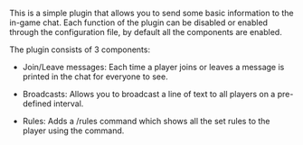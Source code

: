 This is a simple plugin that allows you to send some basic information to the in-game chat. Each function of the plugin can be disabled or enabled through the configuration file, by default all the components are enabled.


The plugin consists of 3 components:

- Join/Leave messages: Each time a player joins or leaves a message is printed in the chat for everyone to see.

- Broadcasts: Allows you to broadcast a line of text to all players on a pre-defined interval.

- Rules: Adds a /rules command which shows all the set rules to the player using the command.